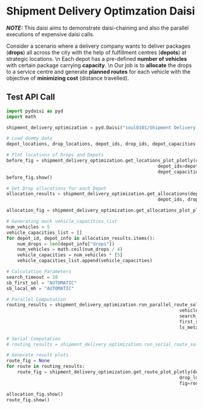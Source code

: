 # Shipment Delivery Optimzation Daisi

**_NOTE:_** This daisi aims to demonstrate daisi-chaining and also the parallel executions of expensive daisi calls. 

Consider a scenario where a delivery company wants to deliver packages (__drops__) all across the city with the help of 
fulfillment centres (__depots__) at strategic locations. \n
Each depot has a pre-defined __number of vehicles__ with certain package carrying __capacity__. \n
Our job is to __allocate__ the drops to a service centre and generate __planned routes__ for each vehicle with the objective of __minimizing cost__ (distance travelled).

## Test API Call

```python
import pydaisi as pyd
import math 

shipment_delivery_optimization = pyd.Daisi("soul0101/Shipment Delivery Optimization")

# Load dummy data
depot_locations, drop_locations, depot_ids, drop_ids, depot_capacities = shipment_delivery_optimization.get_dummy_data().value

# Plot locations of Drops and Depots
before_fig = shipment_delivery_optimization.get_locations_plot_plotly(depot_locations, drop_locations, 
                                                        depot_ids=depot_ids, drop_ids=drop_ids, 
                                                        depot_capacities=depot_capacities).value
before_fig.show()

# Get Drop allocations for each Depot
allocation_results = shipment_delivery_optimization.get_allocations(depot_locations, drop_locations, 
                                                        depot_ids, drop_ids, depot_capacities).value

allocation_fig = shipment_delivery_optimization.get_allocations_plot_plotly(allocation_results).value

# Generating mock vehicle_capacities_list
num_vehicles = 5
vehicle_capacities_list = []
for depot_id, depot_info in allocation_results.items():
    num_drops = len(depot_info["drops"])
    num_vehicles = math.ceil(num_drops / 4)
    vehicle_capacities = num_vehicles * [5]
    vehicle_capacities_list.append(vehicle_capacities)

# Calculation Parameters
search_timeout = 10
sb_first_sol = "AUTOMATIC"
sb_local_mh = "AUTOMATIC"

# Parallel Computation
routing_results = shipment_delivery_optimization.run_parallel_route_solver(allocation_results, 
                                                                vehicle_capacities_list, 
                                                                search_timeout=search_timeout, 
                                                                first_sol_strategy=sb_first_sol, 
                                                                ls_metaheuristic=sb_local_mh).value
                   
# Serial Computation
# routing_results = shipment_delivery_optimization.run_serial_route_solver(allocation_results, vehicle_capacities_list, search_timeout=search_timeout, first_sol_strategy=sb_first_sol, ls_metaheuristic=sb_local_mh).value

# Generate result plots    
route_fig = None
for route in routing_results:
    route_fig = shipment_delivery_optimization.get_route_plot_plotly(depot_locations, 
                                                                drop_locations, route, 
                                                                fig=route_fig).value

allocation_fig.show()
route_fig.show()
```
